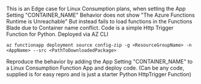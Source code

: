This is an Edge case for Linux Consumption plans, when setting the App Setting "CONTAINER_NAME"
Behavior does not show "The Azure Functions Runtime is Unreachable" But instead fails to load functions in the Functions Blade due to Container name conflict. 
Code is a simple Http Trigger Function for Python. 
Deployed via AZ CLI
```
az functionapp deployment source config-zip -g <ResourceGroupName> -n <AppName> --src <PathToDownloadedPackage>
```
Reproduce the behavior by adding the App Setting "CONTAINER_NAME" to a Linux Consumption Function App and deploy code. (Can be any code, supplied is for easy repro and is just a starter Python HttpTrigger Function)

